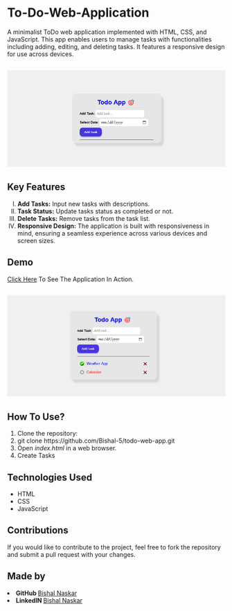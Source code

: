 # To-Do-Web-Application
A minimalist ToDo web application implemented with HTML, CSS, and JavaScript. This app enables users to manage tasks with functionalities including adding, editing, and deleting tasks. It features a responsive design for use across devices.

<h2><img src="https://github.com/Bishal-5/To-Do-Web-Application/blob/main/To-Do%20App/Screenshot/1.png"></h2>

<h2>Key Features</h2>
<ol type="I">
  <li><strong>Add Tasks:</strong> Input new tasks with descriptions.</li>
  <li><strong>Task Status:</strong> Update tasks status as completed or not.</li>
  <li><strong>Delete Tasks:</strong> Remove tasks from the task list.</li>
  <li><strong>Responsive Design:</strong> The application is built with responsiveness in mind, ensuring a seamless experience across various devices and screen sizes.</li>
</ol>

<h2>Demo</h2>
<p><a href="https://bishal-todo-app.netlify.app">Click Here</a> To See The Application In Action.</p>

<h2><img src="https://github.com/Bishal-5/To-Do-Web-Application/blob/main/To-Do%20App/Screenshot/2.png"></h2>

<h2>How To Use?</h2>
<ol>
  <li>Clone the repository:</li>
  <li>git clone https://github.com/Bishal-5/todo-web-app.git</li>
  <li>Open <i>index.html</i> in a web browser.</li>  
  <li>Create Tasks</li>
</ol>

<h2>Technologies Used</h2>
<ul>
  <li>HTML</li>
  <li>CSS</li>
  <li>JavaScript</li>
</ul>

<h2>Contributions</h2>
<p>If you would like to contribute to the project, feel free to fork the repository and submit a pull request with your changes.</p>

<h2>Made by</h2>
<li><strong>GitHub </strong><a href="https://github.com/Bishal-5">Bishal Naskar</a></li>
<li><strong>LinkedIN </strong><a href="https://www.linkedin.com/in/bishal-naskar-2a5716250/">Bishal Naskar</a></li>
